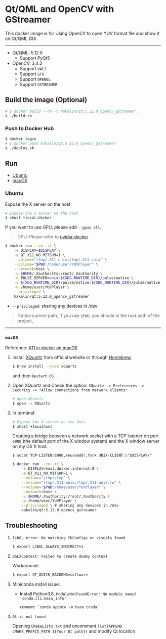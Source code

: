 # Qt/QML and OpenCV with GStreamer

This docker image is for Using OpenCV to open YUV format file and show it on Qt/QML GUI.

---

- Qt/QML: 5.12.0
  - Support PyQt5
- OpenCV: 3.4.2
  - Support `V4L2`
  - Support `GTK`
  - Support `OPENGL`
  - Support `GSTREAMER`

## Build the image (Optional)

```bash
# $ docker build --rm -t kakalin/qt:5.12.0_opencv_gstreamer .
$ ./build.sh
```

### Push to Docker Hub

```bash
$ docker login
# $ docker push kakalin/qt:5.12.0_opencv_gstreamer
$ ./deploy.sh
```

## Run

- [Ubuntu](#ubuntu)
- [macOS](#2-macos)


### Ubuntu

Expose the X server on the host

```bash
# Expose the X server on the host
$ xhost +local:docker
```

If you want to use GPU, please add `--gpus all`.

> GPU: Please refer to [nvidia-docker](https://github.com/NVIDIA/nvidia-docker)

```bash
$ docker run --rm -it \
    -e DISPLAY=$DISPLAY \
    -e QT_X11_NO_MITSHM=1 \
    --volume="/tmp/.X11-unix:/tmp/.X11-unix" \
    --volume="$PWD:/home/user/YUVPlayer" \
    --network=host \
    -v $HOME/.Xauthority:/root/.Xauthority \
    -e PULSE_SERVER=unix:${XDG_RUNTIME_DIR}/pulse/native \
    -v ${XDG_RUNTIME_DIR}/pulse/native:${XDG_RUNTIME_DIR}/pulse/native \
    -w /home/user/YUVPlayer \
    --privileged \
    kakalin/qt:5.12.0_opencv_gstreamer
```

- `--privileged`: sharing any devices in /dev

> Notice current path, if you use `$PWD`, you should in the root path of the  project,

---

### `macOS`

Reference: [X11 in docker on macOS](https://gist.github.com/cschiewek/246a244ba23da8b9f0e7b11a68bf3285)

1. Install [XQuartz](https://dl.bintray.com/xquartz/downloads/XQuartz-2.7.11.dmg) from official website or through [Homebrew](https://brew.sh/)

    ```bash
    $ brew install --cask xquartz
    ```

    and then `Restart OS`.

2. Open XQuartz and Check the option: `XQuartz -> Preferences -> Security -> "Allow connections from network clients"`

    ```bash
    # open XQuartz
    $ open -a XQuartz
    ```

3. In terminal:

    ```bash
    # Expose the X server on the host
    $ xhost +localhost
    ```

    Creating a bridge between a network socket with a TCP listener on port `6000` (the default port of the X window system) and the X window server on my OS X host.

    ```
    $ socat TCP-LISTEN:6000,reuseaddr,fork UNIX-CLIENT:\"$DISPLAY\"
    ```

    ```bash
    $ docker run --rm -it \
        -e DISPLAY=host.docker.internal:0 \
        -e QT_X11_NO_MITSHM=1 \
        --volume="/tmp:/tmp" \
        --volume="/tmp/.X11-unix:/tmp/.X11-unix:rw" \
        --volume="$PWD:/home/user/YUVPlayer" \
        --network=host \
        -v $HOME/.Xauthority:/root/.Xauthority \
        -w /home/user/YUVPlayer \
        --privileged \ # sharing any devices in /dev
        kakalin/qt:5.12.0_opencv_gstreamer
    ```

## Troubleshooting

1. `libGL error: No matching fbConfigs or visuals found`

    ```bash
    $ export LIBGL_ALWAYS_INDIRECT=1
    ```

2. `QGLXContext: Failed to create dummy context`

    Workaround:

    ```bash
    $ export QT_QUICK_BACKEND=software
    ```

3. Miniconda install issue:
    - Install Python3.8, `ModuleNotFoundError: No module named 'conda.cli.main_info'`

        ```
        comment `conda update -n base conda`
        ```

4. `Qt is not found`

    Opening ```CMakeLists.txt``` and uncomment ```list(APPEND CMAKE_PREFIX_PATH ${Your Qt path})``` and modify Qt location

